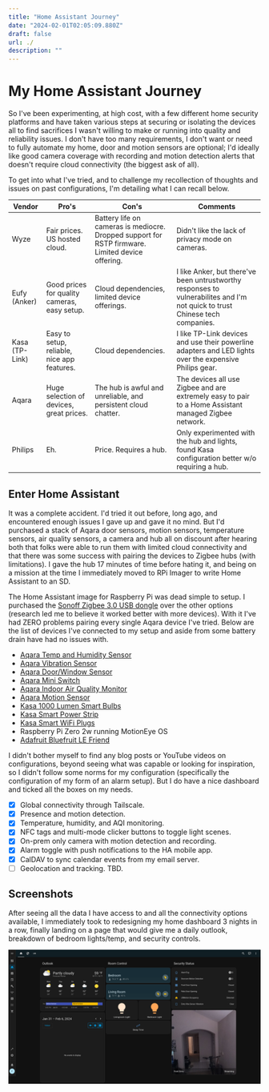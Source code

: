 ```yaml
---
title: "Home Assistant Journey"
date: "2024-02-01T02:05:09.880Z"
draft: false
url: ./
description: ""
---
```


# My Home Assistant Journey

So I've been experimenting, at high cost, with a few different home security platforms and have taken various steps at securing or isolating the devices all to find sacrifices I wasn't willing to make or running into quality and reliability issues. I don't have too many requirements, I don't want or need to fully automate my home, door and motion sensors are optional; I'd ideally like good camera coverage with recording and motion detection alerts that doesn't require cloud connectivity (the biggest ask of all).

To get into what I've tried, and to challenge my recollection of thoughts and issues on past configurations, I'm detailing what I can recall below.

| Vendor | Pro's | Con's | Comments |
| --- | --- | --- | --- |
| Wyze | Fair prices. US hosted cloud. | Battery life on cameras is mediocre. Dropped support for RSTP firmware. Limited device offering. | Didn't like the lack of privacy mode on cameras. |
| Eufy (Anker) | Good prices for quality cameras, easy setup. | Cloud dependencies, limited device offerings. | I like Anker, but there've been untrustworthy responses to vulnerabilites and I'm not quick to trust Chinese tech companies. |
| Kasa (TP-Link) | Easy to setup, reliable, nice app features. | Cloud dependencies. | I like TP-Link devices and use their powerline adapters and LED lights over the expensive Philips gear. |
| Aqara | Huge selection of devices, great prices. | The hub is awful and unreliable, and persistent cloud chatter. | The devices all use Zigbee and are extremely easy to pair to a Home Assistant managed Zigbee network. |
| Philips | Eh. | Price. Requires a hub. | Only experimented with the hub and lights, found Kasa configuration better w/o requiring a hub. |

## Enter Home Assistant

It was a complete accident. I'd tried it out before, long ago, and encountered enough issues I gave up and gave it no mind. But I'd purchased a stack of Aqara door sensors, motion sensors, temperature sensors, air quality sensors, a camera and hub all on discount after hearing both that folks were able to run them with limited cloud connectivity and that there was some success with pairing the devices to Zigbee hubs (with limitations). I gave the hub 17 minutes of time before hating it, and being on a mission at the time I immediately moved to RPi Imager to write Home Assistant to an SD.

The Home Assistant image for Raspberry Pi was dead simple to setup. I purchased the [Sonoff Zigbee 3.0 USB dongle](https://www.amazon.com/gp/product/B09KXTCMSC) over the other options (research led me to believe it worked better with more devices). With it I've had ZERO problems pairing every single Aqara device I've tried. Below are the list of devices I've connected to my setup and aside from some battery drain have had no issues with.

* [Aqara Temp and Humidity Sensor](https://www.amazon.com/gp/product/B07D37FKGY/)
* [Aqara Vibration Sensor](https://www.amazon.com/gp/product/B07PJT939B/)
* [Aqara Door/Window Sensor](https://www.amazon.com/gp/product/B07D37VDM3/)
* [Aqara Mini Switch](https://www.amazon.com/gp/product/B07D19YXND/)
* [Aqara Indoor Air Quality Monitor](https://www.amazon.com/gp/product/B094R8RBWT/)
* [Aqara Motion Sensor](https://www.amazon.com/gp/product/B0B9XZ1D51/)
* [Kasa 1000 Lumen Smart Bulbs](https://www.amazon.com/gp/product/B0BQCSC19C/)
* [Kasa Smart Power Strip](https://www.amazon.com/gp/product/B083JKSSR5/)
* [Kasa Smart WiFi Plugs](https://www.amazon.com/gp/product/B06WD6Q8K9/)
* Raspberry Pi Zero 2w running MotionEye OS
* [Adafruit Bluefruit LE Friend](https://www.adafruit.com/product/2267)

I didn't bother myself to find any blog posts or YouTube videos on configurations, beyond seeing what was capable or looking for inspiration, so I didn't follow some norms for my configuration (specifically the configuration of my form of an alarm setup). But I do have a nice dashboard and ticked all the boxes on my needs.

- [x] Global connectivity through Tailscale.
- [x] Presence and motion detection.
- [x] Temperature, humidity, and AQI monitoring.
- [x] NFC tags and multi-mode clicker buttons to toggle light scenes.
- [x] On-prem only camera with motion detection and recording.
- [x] Alarm toggle with push notifications to the HA mobile app.
- [x] CalDAV to sync calendar events from my email server.
- [ ] Geolocation and tracking. TBD.

## Screenshots
After seeing all the data I have access to and all the connectivity options available, I immediately took to redesigning my home dashboard 3 nights in a row, finally landing on a page that would give me a daily outlook, breakdown of bedroom lights/temp, and security controls.

![Home Dashboard](./Home_Dashboard.png)